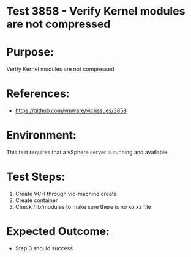 Test 3858 - Verify Kernel modules are not compressed
=======

# Purpose:
Verify Kernel modules are not compressed

# References:
* https://github.com/vmware/vic/issues/3858

# Environment:
This test requires that a vSphere server is running and available

# Test Steps:
1. Create VCH through vic-machine create
2. Create container
3. Check /lib/modules to make sure there is no ko.xz file

# Expected Outcome:
* Step 3 should success
